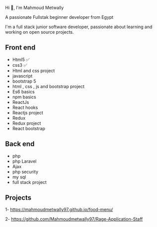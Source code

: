 Hi 👋, I'm Mahmoud Metwally

A passionate Fullstak beginner developer from Egypt


I'm a full stack junior software developer, passionate about learning and working on open source projects.

## Front end 

- Html5 ✅
- css3 ✅
- Html and css project 
- javascript 
- bootstrap 5
- html , css , js and bootstrap project 
- Es6 basics 
- npm basics 
- ReactJs 
- React hooks 
- Reactjs project 
- Redux 
- Redux project 
- React bootstrap

## Back end 
- php 
- php Laravel 
- Ajax 
- php security 
- my sql 
- full stack project


## Projects ##
1- https://mahmoudmetwally97.github.io/food-menu/

2- https://github.com/Mahmoudmetwally97/Rage-Application-Staff


